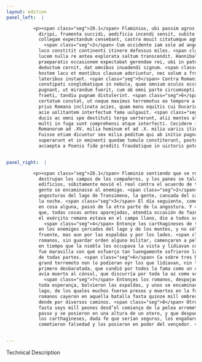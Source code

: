 ```yaml
---
layout: edition
panel_left:  |

          <p><span class="seg">28.1</span> Flaminius, ubi passim agros sociorum
            diripi, frumenta succidi, aedificia incendi sensit, subito contra omnium sententiam qui
            collegam expectandum censebant, castra mouit citatumque agmen ad hostem duxit.
              <span class="seg">2</span> Cum occidente iam sole ad angustias Transimeni lacus peruenisset, eo in
            loco constitit continenti itinere defessus miles. <span class="seg">3</span> Sequenti die sub primam
            lucem nulla re antea explorata saltum transcendit. Hannibal uero qui omnibus antea
            praeparatis occasionem expectabat gerendae rei, ubi in patentiorem campum Romanum
            deductum cernit, dat omnibus inuadendi signum. <span class="seg">4</span> Tunc undique surgentes Poeni
            hostem lacu et montibus clausum adoriuntur, nec solum a fronte, sed etiam a tergo et
            lateribus instant. <span class="seg">5</span> Contra Romani nullo ordine militari praelium ineuntes
            constipati conglobatique in nebula, quae omnium oculos occupauerat, ueluti in umbra
            pugnant, ut mirandum fuerit, cum ab omni parte circumsepti tenerentur, quibus rebus
            fraeti, tandiu pugnam distulerint. <span class="seg">6</span> Nam supra tres horas ita acriter
            certatum constat, ut neque maximus terremotus eo tempore a pugnantibus auditus sit, nec
            prius Romana inclinata acies, quam manu equitis cui Ducario nomen erat, consulem tota
            acie uolitantem interfectum fama uulgauit. <span class="seg">7</span> Tunc Romani spoliati praesidio
            ducis ac omni spe destituti terga uerterunt, alii montes alii lacum petentes, quorum
            multi in fuga sunt comprehensi atque interfecti. Cecidere in ea pugna ex copiis
            Romanorum ad .XV. milia hominum et ad .X. milia uariis itineribus euasere. <span class="seg">8</span>
            Fuisse etiam dicuntur sex milia peditum qui ab initio pugnae impetu facto saltum
            superarunt et in eminenti quodam tumulo constiterunt, postea uero finito praelio
            accaepta a Poenis fide proditi fraudatique in uictoris potestatem uenerunt.</p>
        

panel_right:  |

          <p><span class="seg">28.1</span> Flaminio sentiendo que se robavan y
            destruýan los campos de los compañeros, y los panes se talavan y se quemavan los
            edificios, súbitamente movió el real contra el acuerdo de todos los que juzgavan <a href="../public/images/1491/170v.png" target="new"><img src="../public/images/1491/1491.jpg"/></a>[170v,a] que devía atender al colega o compañero y dio priesa que la
            gente se encaminasse al enemigo. <span class="seg">2</span> Ya llegado, en poniéndose el sol, a las
            angosturas del lago de Transimeno, la gente, cansada del camino, estóvose en aquel logar
            la noche. <span class="seg">3</span> El día seguiente, començando amaneçer, sin descobrir nin proveer
            en cosa alguna, passó de la otra parte de la angostura. Y <span class="persName">Hanníbal</span>,
            que, todas cosas antes aparejadas, atendía occasión de fazer su negoçio, quando vio que
            el exérçito romano estava en el campo llano, dio a todos señal de arremeter.
              <span class="seg">4</span> Entonçe los carthagineses de todas partes dieron
            en los enemigos çercados del lago y de los montes, y no sólamente los acometieron por la
            fruente, mas aun por las espaldas y por los lados. <span class="seg">5</span> Y al contrario, los
            romanos, sin guardar orden alguno militar, començaron a pelear estibados y amontonados
            en tiempo que la niebla les occupava la vista y lidiavan como en sombrío, de manera que
            fue maravilla con qué esfuerço tan luengamente sofrieron la contienda estando çercados
            de todas partes. <span class="seg">6</span> Ca sobre tres horas tan feroçemente pelearon, que muy
            grand terremoto non lo podieran oýr los que lidiavan, nin la az de los romanos fue
            primero desbaratada, que cundió por todos la fama como un cavallero nombrado Ducario
            avía muerto al cónsul, que discurría por toda la az como volando de unas partes a otras.
              <span class="seg">7</span> Entonçes los romanos, despojados del amparo del capitán y destituydos de
            toda esperança, bolvieron las espaldas, y unos se encaminaron a los montes y otros al
            lago, de los quales muchos fueron presos y muertos en la fuyda. De las compañas de los
            romanos cayeron en aquella batalla fasta quinze mill ombres y fasta diez mill escaparon
            dende por diversos caminos. <span class="seg">8</span> Otrosí dizen que <a href="../public/images/1491/170v.png" target="new"><img src="../public/images/1491/1491.jpg"/></a>[170v,b]
            fasta seys mill peones desd’el comienço de la pelea arremetieron a la estrechura del
            passo y se posieron en una altura de un otero, y que después, ya feneçida la batalla,
            los carthagineses, dada fe que serían seguros, los engañaron y
            cometieron falsedad y los posieron en poder del vençedor. </p>
        

---
```


Technical Description 